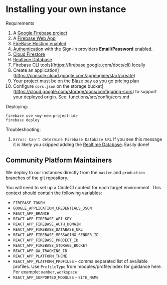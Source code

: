 # Installing your own instance

Requirements

1. A [Google Firebase project](https://console.firebase.google.com/)
1. A [Firebase Web App](https://firebase.google.com/docs/projects/learn-more#adding_apps_to_a_project)
1. [FireBase Hosting enabled](https://firebase.google.com/docs/hosting/quickstart#install-cli)
1. [Authentication](https://firebase.google.com/docs/auth?authuser=0) with the Sign-in providers **Email/Password** enabled.
1. [Cloud Firestore](https://firebase.google.com/docs/firestore/quickstart)
1. [Realtime Database](https://firebase.google.com/docs/database?authuser=0&hl=en)
1. Firebase CLI tools](https://firebase.google.com/docs/cli) locally
1. Create an application](https://console.cloud.google.com/appengine/start/create)
1. Your project must be on the Blaze pay as you go pricing plan
1. Configure `cors.json` on the storage bucket](https://cloud.google.com/storage/docs/configuring-cors) to support your deployed origin. See: functions/src/config/cors.md

Deploying:

```
firebase use <my-new-project-id>
firebase deploy
```

Troubleshooting:

1. `Error: Can't determine Firebase Database URL`
   If you see this message it is likely you skipped adding the [Realtime Database](https://firebase.google.com/docs/database?authuser=0&hl=en). Easily done!

## Community Platform Maintainers

We deploy to our instances directly from the `master` and `production` branches of the git repository.

You will need to set up a CircleCI context for each target environment. This context should contain the following variables:

- `FIREBASE_TOKEN`
- `GOOGLE_APPLICATION_CREDENTIALS_JSON`
- `REACT_APP_BRANCH`
- `REACT_APP_FIREBASE_API_KEY`
- `REACT_APP_FIREBASE_AUTH_DOMAIN`
- `REACT_APP_FIREBASE_DATABASE_URL`
- `REACT_APP_FIREBASE_MESSAGING_SENDER_ID`
- `REACT_APP_FIREBASE_PROJECT_ID`
- `REACT_APP_FIREBASE_STORAGE_BUCKET`
- `REACT_APP_GA_TRACKING_ID`
- `REACT_APP_PLATFORM_THEME`
- `REACT_APP_PLATFORM_PROFILES` - comma separated list of available profiles. Use `ProfileType` from modules/profile/index for guidance here. For example: `member,workspace`
- `REACT_APP_SUPPORTED_MODULES` - `SITE_NAME`
